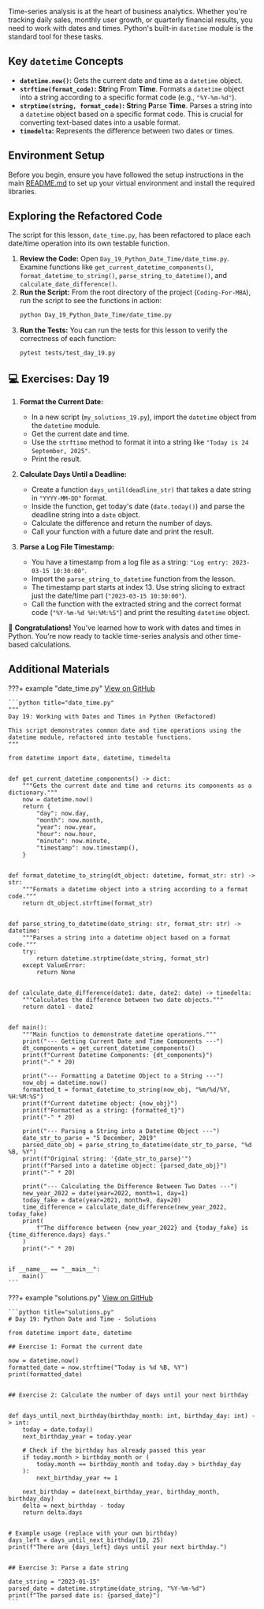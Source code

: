 Time-series analysis is at the heart of business analytics. Whether you're tracking daily sales, monthly user growth, or quarterly financial results, you need to work with dates and times. Python's built-in `datetime` module is the standard tool for these tasks.

## Key `datetime` Concepts

- **`datetime.now()`:** Gets the current date and time as a `datetime` object.
- **`strftime(format_code)`:** **Str**ing **F**rom **Time**. Formats a `datetime` object into a string according to a specific format code (e.g., `"%Y-%m-%d"`).
- **`strptime(string, format_code)`:** **Str**ing **P**arse **Time**. Parses a string into a `datetime` object based on a specific format code. This is crucial for converting text-based dates into a usable format.
- **`timedelta`:** Represents the difference between two dates or times.

## Environment Setup

Before you begin, ensure you have followed the setup instructions in the main [README.md](https://github.com/saint2706/Coding-For-MBA/blob/main/README.md) to set up your virtual environment and install the required libraries.

## Exploring the Refactored Code

The script for this lesson, `date_time.py`, has been refactored to place each date/time operation into its own testable function.

1. **Review the Code:** Open `Day_19_Python_Date_Time/date_time.py`. Examine functions like `get_current_datetime_components()`, `format_datetime_to_string()`, `parse_string_to_datetime()`, and `calculate_date_difference()`.
1. **Run the Script:** From the root directory of the project (`Coding-For-MBA`), run the script to see the functions in action:
   ```bash
   python Day_19_Python_Date_Time/date_time.py
   ```
1. **Run the Tests:** You can run the tests for this lesson to verify the correctness of each function:
   ```bash
   pytest tests/test_day_19.py
   ```

## 💻 Exercises: Day 19

1. **Format the Current Date:**

   - In a new script (`my_solutions_19.py`), import the `datetime` object from the `datetime` module.
   - Get the current date and time.
   - Use the `strftime` method to format it into a string like `"Today is 24 September, 2025"`.
   - Print the result.

1. **Calculate Days Until a Deadline:**

   - Create a function `days_until(deadline_str)` that takes a date string in `"YYYY-MM-DD"` format.
   - Inside the function, get today's date (`date.today()`) and parse the deadline string into a `date` object.
   - Calculate the difference and return the number of days.
   - Call your function with a future date and print the result.

1. **Parse a Log File Timestamp:**

   - You have a timestamp from a log file as a string: `"Log entry: 2023-03-15 10:30:00"`.
   - Import the `parse_string_to_datetime` function from the lesson.
   - The timestamp part starts at index 13. Use string slicing to extract just the date/time part (`"2023-03-15 10:30:00"`).
   - Call the function with the extracted string and the correct format code (`"%Y-%m-%d %H:%M:%S"`) and print the resulting `datetime` object.

🎉 **Congratulations!** You've learned how to work with dates and times in Python. You're now ready to tackle time-series analysis and other time-based calculations.

## Additional Materials

???+ example "date_time.py"
    [View on GitHub](https://github.com/saint2706/Coding-For-MBA/blob/main/Day_19_Python_Date_Time/date_time.py)

    ```python title="date_time.py"
    """
    Day 19: Working with Dates and Times in Python (Refactored)

    This script demonstrates common date and time operations using the
    datetime module, refactored into testable functions.
    """

    from datetime import date, datetime, timedelta


    def get_current_datetime_components() -> dict:
        """Gets the current date and time and returns its components as a dictionary."""
        now = datetime.now()
        return {
            "day": now.day,
            "month": now.month,
            "year": now.year,
            "hour": now.hour,
            "minute": now.minute,
            "timestamp": now.timestamp(),
        }


    def format_datetime_to_string(dt_object: datetime, format_str: str) -> str:
        """Formats a datetime object into a string according to a format code."""
        return dt_object.strftime(format_str)


    def parse_string_to_datetime(date_string: str, format_str: str) -> datetime:
        """Parses a string into a datetime object based on a format code."""
        try:
            return datetime.strptime(date_string, format_str)
        except ValueError:
            return None


    def calculate_date_difference(date1: date, date2: date) -> timedelta:
        """Calculates the difference between two date objects."""
        return date1 - date2


    def main():
        """Main function to demonstrate datetime operations."""
        print("--- Getting Current Date and Time Components ---")
        dt_components = get_current_datetime_components()
        print(f"Current Datetime Components: {dt_components}")
        print("-" * 20)

        print("--- Formatting a Datetime Object to a String ---")
        now_obj = datetime.now()
        formatted_t = format_datetime_to_string(now_obj, "%m/%d/%Y, %H:%M:%S")
        print(f"Current datetime object: {now_obj}")
        print(f"Formatted as a string: {formatted_t}")
        print("-" * 20)

        print("--- Parsing a String into a Datetime Object ---")
        date_str_to_parse = "5 December, 2019"
        parsed_date_obj = parse_string_to_datetime(date_str_to_parse, "%d %B, %Y")
        print(f"Original string: '{date_str_to_parse}'")
        print(f"Parsed into a datetime object: {parsed_date_obj}")
        print("-" * 20)

        print("--- Calculating the Difference Between Two Dates ---")
        new_year_2022 = date(year=2022, month=1, day=1)
        today_fake = date(year=2021, month=9, day=20)
        time_difference = calculate_date_difference(new_year_2022, today_fake)
        print(
            f"The difference between {new_year_2022} and {today_fake} is {time_difference.days} days."
        )
        print("-" * 20)


    if __name__ == "__main__":
        main()
    ```

???+ example "solutions.py"
    [View on GitHub](https://github.com/saint2706/Coding-For-MBA/blob/main/Day_19_Python_Date_Time/solutions.py)

    ```python title="solutions.py"
    # Day 19: Python Date and Time - Solutions

    from datetime import date, datetime

    ## Exercise 1: Format the current date

    now = datetime.now()
    formatted_date = now.strftime("Today is %d %B, %Y")
    print(formatted_date)


    ## Exercise 2: Calculate the number of days until your next birthday


    def days_until_next_birthday(birthday_month: int, birthday_day: int) -> int:
        today = date.today()
        next_birthday_year = today.year

        # Check if the birthday has already passed this year
        if today.month > birthday_month or (
            today.month == birthday_month and today.day > birthday_day
        ):
            next_birthday_year += 1

        next_birthday = date(next_birthday_year, birthday_month, birthday_day)
        delta = next_birthday - today
        return delta.days


    # Example usage (replace with your own birthday)
    days_left = days_until_next_birthday(10, 25)
    print(f"There are {days_left} days until your next birthday.")


    ## Exercise 3: Parse a date string

    date_string = "2023-01-15"
    parsed_date = datetime.strptime(date_string, "%Y-%m-%d")
    print(f"The parsed date is: {parsed_date}")
    ```
